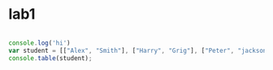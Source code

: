 # lab1
```javascript

console.log('hi')
var student = [["Alex", "Smith"], ["Harry", "Grig"], ["Peter", "jackson"]]
console.table(student);
```
